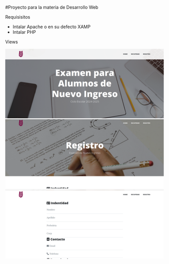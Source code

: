 #Proyecto para la materia de Desarrollo Web
<p>Requisisitos </p>
<ul>
   <li>Intalar Apache o en su defecto XAMP</li>
   <li>Intalar PHP</li>
</ul>
<p>Views</p>
<img src="views/Screenshotfrom2023-12-10 21-01-59.png" alt="Logo Escom">
<img src="views/Screenshotfrom2023-12-10 21-02-11.png" alt="Logo Escom">
<img src="views/Screenshotfrom2023-12-10 21-02-19.png" alt="Logo Escom">

